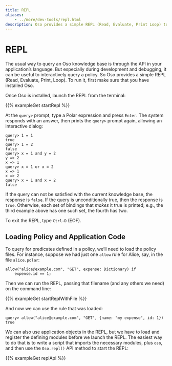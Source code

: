 ```yaml
---
title: REPL
aliases:
    - ../more/dev-tools/repl.html
description: Oso provides a simple REPL (Read, Evaluate, Print Loop) to interactively query a policy.
---
```


# REPL

The usual way to query an Oso knowledge base is through the API in your
application’s language. But especially during development and debugging,
it can be useful to interactively query a policy. So Oso provides
a simple REPL (Read, Evaluate, Print, Loop). To run it, first make sure
that you have installed Oso.

Once Oso is installed, launch the REPL from the terminal:


{{% exampleGet startRepl %}}

At the `query>` prompt, type a Polar expression and press `Enter`.
The system responds with an answer, then prints the `query>` prompt
again, allowing an interactive dialog:

```
query> 1 = 1
true
query> 1 = 2
false
query> x = 1 and y = 2
y => 2
x => 1
query> x = 1 or x = 2
x => 1
x => 2
query> x = 1 and x = 2
false
```

If the query can not be satisfied with the current knowledge base,
the response is `false`. If the query is unconditionally true, then
the response is `true`. Otherwise, each set of bindings that *makes*
it true is printed; e.g., the third example above has one such set,
the fourth has two.

To exit the REPL, type `Ctrl-D` (EOF).

## Loading Policy and Application Code

To query for predicates defined in a policy, we’ll need to load the
policy files. For instance, suppose we had just one `allow` rule for
Alice, say, in the file `alice.polar`:

```
allow("alice@example.com", "GET", expense: Dictionary) if
    expense.id == 1;
```

Then we can run the REPL, passing that filename (and any others we need)
on the command line:

{{% exampleGet startReplWithFile %}}

And now we can use the rule that was loaded:

```
query> allow("alice@example.com", "GET", {name: "my expense", id: 1})
true
```

We can also use application objects in the REPL, but we have to load
and register the defining modules before we launch the REPL. The easiest
way to do that is to write a script that imports the necessary modules,
plus `oso`, and then use the `Oso.repl()` API method to start the REPL:

{{% exampleGet replApi %}}


